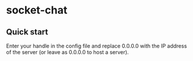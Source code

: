 # socket-chat
## Quick start
Enter your handle in the config file and replace 0.0.0.0 with the IP address of the server (or leave as 0.0.0.0 to host a server).
